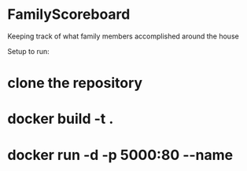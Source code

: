 # FamilyScoreboard
Keeping track of what family members accomplished around the house

Setup to run:
# clone the repository
# docker build -t <imagename> .
# docker run -d -p 5000:80 --name <instancename> <imagename> 
  
